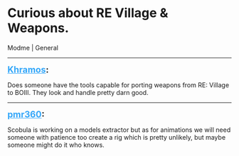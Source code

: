 # Curious about RE Village & Weapons.
Modme | General

---
<strong style="font-size: 1.4em;"><span style="text-decoration: underline;text-decoration-color: #34a7f9;"><span style="color:#34a7f9;">Khramos</span></span>:</strong>

<p>Does someone have the tools capable for porting weapons from RE: Village to BOIII. They look and handle pretty darn good.</p>

---
<strong style="font-size: 1.4em;"><span style="text-decoration: underline;text-decoration-color: #34a7f9;"><span style="color:#34a7f9;">pmr360</span></span>:</strong>

<p>Scobula is working on a models extractor but as for animations we will need someone with patience too create a rig which is pretty unlikely, but maybe someone might do it who knows.</p>
